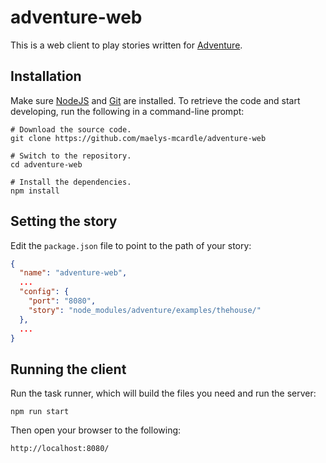 # adventure-web

This is a web client to play stories written for 
[Adventure](https://github.com/maelys-mcardle/adventure).

## Installation

Make sure [NodeJS](https://nodejs.org/) and [Git](https://git-scm.com/) are
installed. To retrieve the code and start developing, run the following in 
a command-line prompt:

```
# Download the source code.
git clone https://github.com/maelys-mcardle/adventure-web

# Switch to the repository.
cd adventure-web

# Install the dependencies.
npm install
```

## Setting the story

Edit the `package.json` file to point to the path of your story:

```json
{
  "name": "adventure-web",
  ...
  "config": { 
    "port": "8080",
    "story": "node_modules/adventure/examples/thehouse/"
  },
  ...
}
```

## Running the client

Run the task runner, which will build the files you need and run the server:

```
npm run start
```

Then open your browser to the following:

```
http://localhost:8080/
```